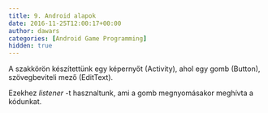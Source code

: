 ```yaml
---
title: 9. Android alapok
date: 2016-11-25T12:00:17+00:00
author: dawars
categories: [Android Game Programming]
hidden: true
---
```

A szakkörön készítettünk egy képernyőt (Activity), ahol egy gomb (Button), szövegbeviteli mező (EditText).

Ezekhez _listener_ -t hasznaltunk, ami a gomb megnyomásakor meghívta a kódunkat.
